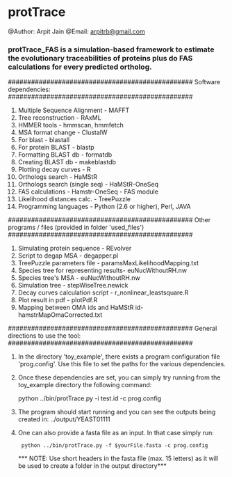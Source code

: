 # protTrace
@Author: Arpit Jain
@Email: arpitrb@gmail.com

### protTrace_FAS is a simulation-based framework to estimate the evolutionary traceabilities of proteins plus do FAS calculations for every predicted ortholog. ###

################################################
Software dependencies:
################################################

1. Multiple Sequence Alignment 		- MAFFT
2. Tree reconstruction			- RAxML
3. HMMER tools				- hmmscan, hmmfetch
4. MSA format change			- ClustalW
5. For blast				- blastall
6. For protein BLAST			- blastp
7. Formatting BLAST db			- formatdb
8. Creating BLAST db			- makeblastdb
9. Plotting decay curves		- R
10. Orthologs search 			- HaMStR
11. Orthologs search (single seq)	- HaMStR-OneSeq
12. FAS calculations			- Hamstr-OneSeq - FAS module
13. Likelihood distances calc.		- TreePuzzle
14. Programming languages		- Python (2.6 or higher), Perl, JAVA

################################################
Other programs / files (provided in folder 'used_files')
################################################

1. Simulating protein sequence		- REvolver
2. Script to degap MSA			- degapper.pl
3. TreePuzzle parameters file		- paramsMaxLikelihoodMapping.txt
4. Species tree for representing results- euNucWithoutRH.nw
5. Species tree's MSA			- euNucWithoutRH.nw
6. Simulation tree			- stepWiseTree.newick
7. Decay curves calculation script	- r_nonlinear_leastsquare.R
8. Plot result in pdf			- plotPdf.R
9. Mapping between OMA ids and HaMStR id- hamstrMapOmaCorrected.txt

################################################
General directions to use the tool:
################################################

1. In the directory 'toy_example', there exists a program configuration file 'prog.config'. Use this file to set the paths for the various dependencies.
2. Once these dependencies are set, you can simply try running from the toy_example directory the following command:

	python ../bin/protTrace.py -i test.id -c prog.config

3. The program should start running and you can see the outputs being created in:  ../output/YEAST01111

4. One can also provide a fasta file as an input. In that case simply run:

    	python ../bin/protTrace.py -f $yourFile.fasta -c prog.config

   *** NOTE: Use short headers in the fasta file (max. 15 letters) as it will be used to create a folder in the output directory***
  
